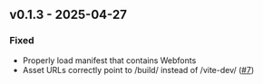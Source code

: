 ## v0.1.3 - 2025-04-27

### Fixed

- Properly load manifest that contains Webfonts
- Asset URLs correctly point to /build/ instead of /vite-dev/ ([#7](https://github.com/luislavena/drift/issues/7))
